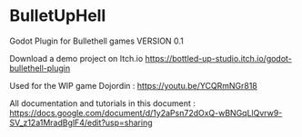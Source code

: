 # BulletUpHell
Godot Plugin for Bullethell games
VERSION 0.1


Download a demo project on Itch.io
https://bottled-up-studio.itch.io/godot-bullethell-plugin

Used for the WIP game Dojordin :
https://youtu.be/YCQRmNGr818

All documentation and tutorials in this document :
https://docs.google.com/document/d/1y2aPsn72dOxQ-wBNGqLlQvrw9-SV_z12a1MradBglF4/edit?usp=sharing
